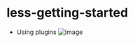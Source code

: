 # less-getting-started

-  Using plugins
![image](https://user-images.githubusercontent.com/64368109/133000192-27a9f43d-d8e8-4ee7-b71d-fb02664f0680.png)
